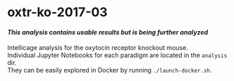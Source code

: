 <!---
    This file is part of oxtr-ko-2017-03.
    Copyright (C) 2018-2019  Emir Turkes

    This program is free software: you can redistribute it and/or modify
    it under the terms of the GNU General Public License as published by
    the Free Software Foundation, either version 3 of the License, or
    (at your option) any later version.

    This program is distributed in the hope that it will be useful,
    but WITHOUT ANY WARRANTY; without even the implied warranty of
    MERCHANTABILITY or FITNESS FOR A PARTICULAR PURPOSE.  See the
    GNU General Public License for more details.

    You should have received a copy of the GNU General Public License
    along with this program.  If not, see <http://www.gnu.org/licenses/>.

    Emir Turkes can be contacted at eturkes@bu.edu
-->

# oxtr-ko-2017-03
#### *This analysis contains usable results but is being further analyzed*

Intellicage analysis for the oxytocin receptor knockout mouse.  
Individual Jupyter Notebooks for each paradigm are located in the `analysis` dir.  
They can be easily explored in Docker by running `./launch-docker.sh`.
